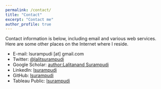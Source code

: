 ```yaml
---
permalink: /contact/
title: "Contact"
excerpt: "Contact me"
author_profile: true
---
```

Contact information is below, including email and various web services. Here are some other places on the Internet where I reside.

* E-mail: lsurampudi [at] gmail.com
* Twitter: [@lalitsurampudi](http://twitter.com/lalitsurampudi)
* Google Scholar: [author:Lalitanand Surampudi](https://scholar.google.com/citations?user=nLvpQ78AAAAJ&hl=en)
* LinkedIn: [lsurampudi](http://www.linkedin.com/in/rstuartgeiger)
* GitHub: [lsurampudi](https://github.com/lalitsurampudi)
* Tableau Public: [lsurampudi](https://public.tableau.com/profile/lalitsurampudi#!/)